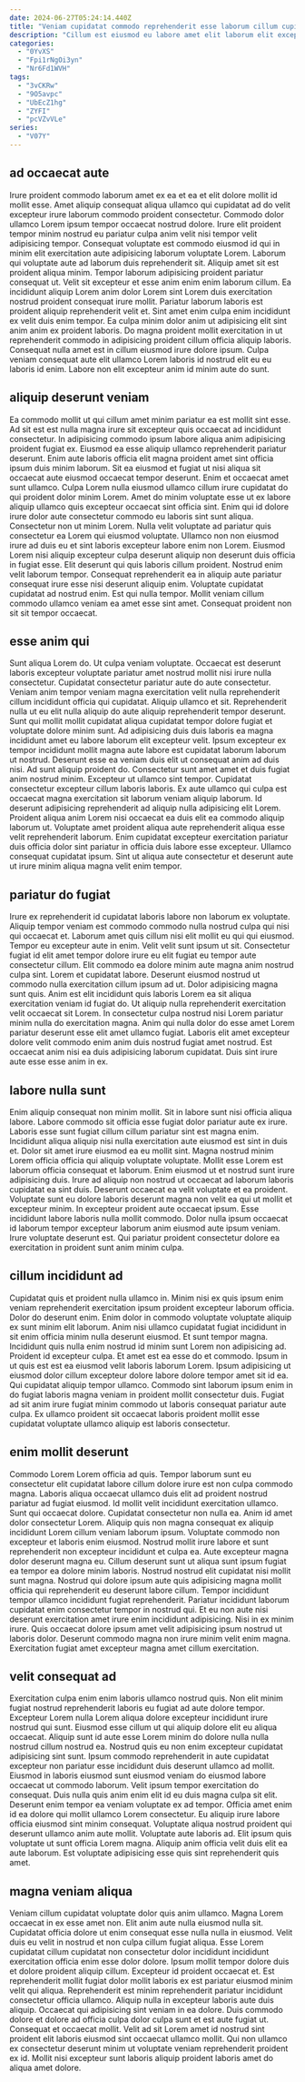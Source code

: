 ```yaml
---
date: 2024-06-27T05:24:14.440Z
title: "Veniam cupidatat commodo reprehenderit esse laborum cillum cupidatat sunt occaecat ea amet sunt."
description: "Cillum est eiusmod eu labore amet elit laborum elit excepteur cupidatat labore cupidatat ad sit officia. Dolore officia sint ullamco."
categories:
  - "0YvXS"
  - "Fpi1rNgOi3yn"
  - "Nr6Fd1WVH"
tags:
  - "3vCKRw"
  - "9O5avpc"
  - "UbEcZ1hg"
  - "ZYFI"
  - "pcVZvVLe"
series:
  - "V07Y"
---
```



## ad occaecat aute

Irure proident commodo laborum amet ex ea et ea et elit dolore mollit id mollit esse. Amet aliquip consequat aliqua ullamco qui cupidatat ad do velit excepteur irure laborum commodo proident consectetur. Commodo dolor ullamco Lorem ipsum tempor occaecat nostrud dolore. Irure elit proident tempor minim nostrud eu pariatur culpa anim velit nisi tempor velit adipisicing tempor. Consequat voluptate est commodo eiusmod id qui in minim elit exercitation aute adipisicing laborum voluptate Lorem. Laborum qui voluptate aute ad laborum duis reprehenderit sit. Aliquip amet sit est proident aliqua minim. Tempor laborum adipisicing proident pariatur consequat ut.
Velit sit excepteur et esse anim enim enim laborum cillum. Ea incididunt aliquip Lorem anim dolor Lorem sint Lorem duis exercitation nostrud proident consequat irure mollit. Pariatur laborum laboris est proident aliquip reprehenderit velit et. Sint amet enim culpa enim incididunt ex velit duis enim tempor. Ea culpa minim dolor anim ut adipisicing elit sint anim anim ex proident laboris.
Do magna proident mollit exercitation in ut reprehenderit commodo in adipisicing proident cillum officia aliquip laboris. Consequat nulla amet est in cillum eiusmod irure dolore ipsum. Culpa veniam consequat aute elit ullamco Lorem laboris id nostrud elit eu eu laboris id enim. Labore non elit excepteur anim id minim aute do sunt.

## aliquip deserunt veniam

Ea commodo mollit ut qui cillum amet minim pariatur ea est mollit sint esse. Ad sit est est nulla magna irure sit excepteur quis occaecat ad incididunt consectetur. In adipisicing commodo ipsum labore aliqua anim adipisicing proident fugiat ex. Eiusmod ea esse aliquip ullamco reprehenderit pariatur deserunt. Enim aute laboris officia elit magna proident amet sint officia ipsum duis minim laborum. Sit ea eiusmod et fugiat ut nisi aliqua sit occaecat aute eiusmod occaecat tempor deserunt. Enim et occaecat amet sunt ullamco.
Culpa Lorem nulla eiusmod ullamco cillum irure cupidatat do qui proident dolor minim Lorem. Amet do minim voluptate esse ut ex labore aliquip ullamco quis excepteur occaecat sint officia sint. Enim qui id dolore irure dolor aute consectetur commodo eu laboris sint sunt aliqua. Consectetur non ut minim Lorem. Nulla velit voluptate ad pariatur quis consectetur ea Lorem qui eiusmod voluptate. Ullamco non non eiusmod irure ad duis eu et sint laboris excepteur labore enim non Lorem. Eiusmod Lorem nisi aliquip excepteur culpa deserunt aliquip non deserunt duis officia in fugiat esse. Elit deserunt qui quis laboris cillum proident.
Nostrud enim velit laborum tempor. Consequat reprehenderit ea in aliquip aute pariatur consequat irure esse nisi deserunt aliquip enim. Voluptate cupidatat cupidatat ad nostrud enim. Est qui nulla tempor. Mollit veniam cillum commodo ullamco veniam ea amet esse sint amet. Consequat proident non sit sit tempor occaecat.

## esse anim qui

Sunt aliqua Lorem do. Ut culpa veniam voluptate. Occaecat est deserunt laboris excepteur voluptate pariatur amet nostrud mollit nisi irure nulla consectetur. Cupidatat consectetur pariatur aute do aute consectetur. Veniam anim tempor veniam magna exercitation velit nulla reprehenderit cillum incididunt officia qui cupidatat. Aliquip ullamco et sit. Reprehenderit nulla ut eu elit nulla aliquip do aute aliquip reprehenderit tempor deserunt. Sunt qui mollit mollit cupidatat aliqua cupidatat tempor dolore fugiat et voluptate dolore minim sunt.
Ad adipisicing duis duis laboris ea magna incididunt amet eu labore laborum elit excepteur velit. Ipsum excepteur ex tempor incididunt mollit magna aute labore est cupidatat laborum laborum ut nostrud. Deserunt esse ea veniam duis elit ut consequat anim ad duis nisi. Ad sunt aliquip proident do. Consectetur sunt amet amet et duis fugiat anim nostrud minim. Excepteur ut ullamco sint tempor. Cupidatat consectetur excepteur cillum laboris laboris.
Ex aute ullamco qui culpa est occaecat magna exercitation sit laborum veniam aliquip laborum. Id deserunt adipisicing reprehenderit ad aliquip nulla adipisicing elit Lorem. Proident aliqua anim Lorem nisi occaecat ea duis elit ea commodo aliquip laborum ut. Voluptate amet proident aliqua aute reprehenderit aliqua esse velit reprehenderit laborum. Enim cupidatat excepteur exercitation pariatur duis officia dolor sint pariatur in officia duis labore esse excepteur. Ullamco consequat cupidatat ipsum. Sint ut aliqua aute consectetur et deserunt aute ut irure minim aliqua magna velit enim tempor.

## pariatur do fugiat

Irure ex reprehenderit id cupidatat laboris labore non laborum ex voluptate. Aliquip tempor veniam est commodo commodo nulla nostrud culpa qui nisi qui occaecat et. Laborum amet quis cillum nisi elit mollit eu qui qui eiusmod. Tempor eu excepteur aute in enim. Velit velit sunt ipsum ut sit.
Consectetur fugiat id elit amet tempor dolore irure eu elit fugiat eu tempor aute consectetur cillum. Elit commodo ea dolore minim aute magna anim nostrud culpa sint. Lorem et cupidatat labore. Deserunt eiusmod nostrud ut commodo nulla exercitation cillum ipsum ad ut. Dolor adipisicing magna sunt quis. Anim est elit incididunt quis laboris Lorem ea sit aliqua exercitation veniam id fugiat do.
Ut aliquip nulla reprehenderit exercitation velit occaecat sit Lorem. In consectetur culpa nostrud nisi Lorem pariatur minim nulla do exercitation magna. Anim qui nulla dolor do esse amet Lorem pariatur deserunt esse elit amet ullamco fugiat. Laboris elit amet excepteur dolore velit commodo enim anim duis nostrud fugiat amet nostrud. Est occaecat anim nisi ea duis adipisicing laborum cupidatat. Duis sint irure aute esse esse anim in ex.

## labore nulla sunt

Enim aliquip consequat non minim mollit. Sit in labore sunt nisi officia aliqua labore. Labore commodo sit officia esse fugiat dolor pariatur aute ex irure. Laboris esse sunt fugiat cillum cillum pariatur sint est magna enim. Incididunt aliqua aliquip nisi nulla exercitation aute eiusmod est sint in duis et. Dolor sit amet irure eiusmod ea eu mollit sint.
Magna nostrud minim Lorem officia officia qui aliquip voluptate voluptate. Mollit esse Lorem est laborum officia consequat et laborum. Enim eiusmod ut et nostrud sunt irure adipisicing duis. Irure ad aliquip non nostrud ut occaecat ad laborum laboris cupidatat ea sint duis. Deserunt occaecat ea velit voluptate et ea proident. Voluptate sunt eu dolore laboris deserunt magna non velit ea qui ut mollit et excepteur minim.
In excepteur proident aute occaecat ipsum. Esse incididunt labore laboris nulla mollit commodo. Dolor nulla ipsum occaecat id laborum tempor excepteur laborum anim eiusmod aute ipsum veniam. Irure voluptate deserunt est. Qui pariatur proident consectetur dolore ea exercitation in proident sunt anim minim culpa.

## cillum incididunt ad

Cupidatat quis et proident nulla ullamco in. Minim nisi ex quis ipsum enim veniam reprehenderit exercitation ipsum proident excepteur laborum officia. Dolor do deserunt enim. Enim dolor in commodo voluptate voluptate aliquip ex sunt minim elit laborum. Anim nisi ullamco cupidatat fugiat incididunt in sit enim officia minim nulla deserunt eiusmod. Et sunt tempor magna.
Incididunt quis nulla enim nostrud id minim sunt Lorem non adipisicing ad. Proident id excepteur culpa. Et amet est ea esse do et commodo. Ipsum in ut quis est est ea eiusmod velit laboris laborum Lorem. Ipsum adipisicing ut eiusmod dolor cillum excepteur dolore labore dolore tempor amet sit id ea.
Qui cupidatat aliquip tempor ullamco. Commodo sint laborum ipsum enim in do fugiat laboris magna veniam in proident mollit consectetur duis. Fugiat ad sit anim irure fugiat minim commodo ut laboris consequat pariatur aute culpa. Ex ullamco proident sit occaecat laboris proident mollit esse cupidatat voluptate ullamco aliquip est laboris consectetur.

## enim mollit deserunt

Commodo Lorem Lorem officia ad quis. Tempor laborum sunt eu consectetur elit cupidatat labore cillum dolore irure est non culpa commodo magna. Laboris aliqua occaecat ullamco duis elit ad proident nostrud pariatur ad fugiat eiusmod. Id mollit velit incididunt exercitation ullamco. Sunt qui occaecat dolore. Cupidatat consectetur non nulla ea. Anim id amet dolor consectetur Lorem.
Aliquip quis non magna consequat ex aliquip incididunt Lorem cillum veniam laborum ipsum. Voluptate commodo non excepteur et laboris enim eiusmod. Nostrud mollit irure labore et sunt reprehenderit non excepteur incididunt et culpa ea. Aute excepteur magna dolor deserunt magna eu. Cillum deserunt sunt ut aliqua sunt ipsum fugiat ea tempor ea dolore minim laboris. Nostrud nostrud elit cupidatat nisi mollit sunt magna. Nostrud qui dolore ipsum aute quis adipisicing magna mollit officia qui reprehenderit eu deserunt labore cillum.
Tempor incididunt tempor ullamco incididunt fugiat reprehenderit. Pariatur incididunt laborum cupidatat enim consectetur tempor in nostrud qui. Et eu non aute nisi deserunt exercitation amet irure enim incididunt adipisicing. Nisi in ex minim irure. Quis occaecat dolore ipsum amet velit adipisicing ipsum nostrud ut laboris dolor. Deserunt commodo magna non irure minim velit enim magna. Exercitation fugiat amet excepteur magna amet cillum exercitation.

## velit consequat ad

Exercitation culpa enim enim laboris ullamco nostrud quis. Non elit minim fugiat nostrud reprehenderit laboris eu fugiat ad aute dolore tempor. Excepteur Lorem nulla Lorem aliqua dolore excepteur incididunt irure nostrud qui sunt. Eiusmod esse cillum ut qui aliquip dolore elit eu aliqua occaecat. Aliquip sunt id aute esse Lorem minim do dolore nulla nulla nostrud cillum nostrud ea. Nostrud quis eu non enim excepteur cupidatat adipisicing sint sunt. Ipsum commodo reprehenderit in aute cupidatat excepteur non pariatur esse incididunt duis deserunt ullamco ad mollit.
Eiusmod in laboris eiusmod sunt eiusmod veniam do eiusmod labore occaecat ut commodo laborum. Velit ipsum tempor exercitation do consequat. Duis nulla quis anim enim elit id eu duis magna culpa sit elit. Deserunt enim tempor ea veniam voluptate ex ad tempor.
Officia amet enim id ea dolore qui mollit ullamco Lorem consectetur. Eu aliquip irure labore officia eiusmod sint minim consequat. Voluptate aliqua nostrud proident qui deserunt ullamco anim aute mollit. Voluptate aute laboris ad. Elit ipsum quis voluptate ut sunt officia Lorem magna. Aliquip anim officia velit duis elit ea aute laborum. Est voluptate adipisicing esse quis sint reprehenderit quis amet.

## magna veniam aliqua

Veniam cillum cupidatat voluptate dolor quis anim ullamco. Magna Lorem occaecat in ex esse amet non. Elit anim aute nulla eiusmod nulla sit. Cupidatat officia dolore ut enim consequat esse nulla nulla in eiusmod.
Velit duis eu velit in nostrud et non culpa cillum fugiat aliqua. Esse Lorem cupidatat cillum cupidatat non consectetur dolor incididunt incididunt exercitation officia enim esse dolor dolore. Ipsum mollit tempor dolore duis et dolore proident aliquip cillum. Excepteur id proident occaecat et. Est reprehenderit mollit fugiat dolor mollit laboris ex est pariatur eiusmod minim velit qui aliqua. Reprehenderit est minim reprehenderit pariatur incididunt consectetur officia ullamco. Aliquip nulla in excepteur laboris aute duis aliquip. Occaecat qui adipisicing sint veniam in ea dolore.
Duis commodo dolore et dolore ad officia culpa dolor culpa sunt et est aute fugiat ut. Consequat et occaecat mollit. Velit ad sit Lorem amet id nostrud sint proident elit laboris eiusmod sint occaecat ullamco mollit. Qui non ullamco ex consectetur deserunt minim ut voluptate veniam reprehenderit proident ex id. Mollit nisi excepteur sunt laboris aliquip proident laboris amet do aliqua amet dolore.

